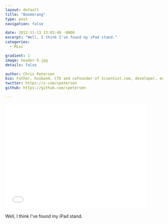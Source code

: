 ```yaml
---
layout: default
title: "Boomerang"
type: post
navigation: false

date: 2012-11-13 13:03:49 -0800
excerpt: "Well, I think I've found my iPad stand."
categories:
  - Misc

gradient: 1
image: header-9.jpg
details: false

author: Chris Petersen
bio: Father, husband, CTO and cofounder of Scientist.com, developer, entrepreneur and technologist.
twitter: https://x.com/cpetersen
github: https://github.com/cpetersen

---
```


<iframe class="embedly-embed" src="//cdn.embedly.com/widgets/media.html?src=https%3A%2F%2Fwww.kickstarter.com%2Fprojects%2F649000063%2Fboomerang-first-ever-all-in-one-ipad-mount-and-sta%2Fwidget%2Fvideo.html&url=https%3A%2F%2Fwww.kickstarter.com%2Fprojects%2F649000063%2Fboomerang-first-ever-all-in-one-ipad-mount-and-sta&image=https%3A%2F%2Fksr-ugc.imgix.net%2Fprojects%2F258153%2Fphoto-original.jpg%3Fv%3D1397789950%26w%3D560%26h%3D420%26fit%3Dcrop%26auto%3Dformat%26q%3D92%26s%3Dc5d8739a6db8aaf531e1d8bcb98ff0c3&key=d815972c91e546edb5d2d02e509f8b1c&type=text%2Fhtml&schema=kickstarter" width="450" height="338" scrolling="no" frameborder="0" allowfullscreen></iframe>

Well, I think I've found my iPad stand.
